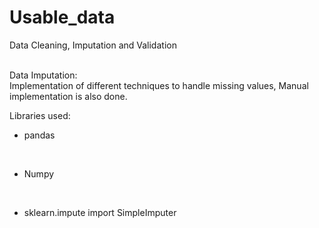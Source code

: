 # Usable_data
Data Cleaning, Imputation and Validation


<br>
Data Imputation:<br>
Implementation of different techniques to handle missing values,
Manual implementation is also done.
<br>

Libraries used:<br>

* pandas
<br>


* Numpy
<br>


* sklearn.impute import SimpleImputer
